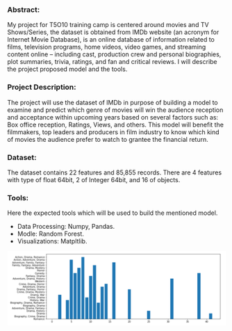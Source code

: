 ### Abstract: 
My project for T5O10 training camp is centered around movies and TV Shows/Series, the dataset is obtained from IMDb website (an acronym for Internet Movie Database), is an online database of information related to films, television programs, home videos, video games, and streaming content online – including cast, production crew and personal biographies, plot summaries, trivia, ratings, and fan and critical reviews. I will describe the project proposed model and the tools.  

### Project Description:
The project will use the dataset of IMDb in purpose of building a model to examine and predict which genre of movies will win the audience reception and acceptance within upcoming years based on several factors such as: Box office reception, Ratings, Views, and others. This model will benefit the filmmakers, top leaders and producers in film industry to know which kind of movies the audience prefer to watch to grantee the financial return. 

### Dataset:
The dataset contains 22 features and 85,855 records. There are 4 features with type of float 64bit, 2 of Integer 64bit, and 16 of objects.   

### Tools: 
Here the expected tools which will be used to build the mentioned model. 
-	Data Processing: Numpy, Pandas. 
-	Modle: Random Forest.
-	Visualizations: Matpltlib.  

![](Avg_Votes.png)
